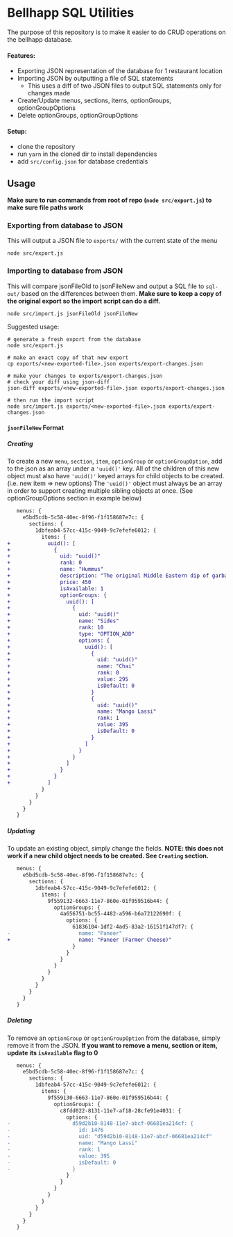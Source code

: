 # Bellhapp SQL Utilities
The purpose of this repository is to make it easier to do CRUD operations on the bellhapp database.
#### Features:
- Exporting JSON representation of the database for 1 restaurant location
- Importing JSON by outputting a file of SQL statements
  - This uses a diff of two JSON files to output SQL statements only for changes made
- Create/Update menus, sections, items, optionGroups, optionGroupOptions
- Delete optionGroups, optionGroupOptions

#### Setup:
- clone the repository
- run `yarn` in the cloned dir to install dependencies
- add `src/config.json` for database credentials

## Usage
**Make sure to run commands from root of repo (`node src/export.js`) to make sure file paths work**
### Exporting from database to JSON
This will output a JSON file to `exports/` with the current state of the menu
```shell
node src/export.js
```

### Importing to database from JSON
This will compare jsonFileOld to jsonFileNew and output a SQL file to `sql-out/` based on the differences between them.
**Make sure to keep a copy of the original export so the import script can do a diff.**
```shell
node src/import.js jsonFileOld jsonFileNew
```
Suggested usage:
```shell
# generate a fresh export from the database
node src/export.js

# make an exact copy of that new export
cp exports/<new-exported-file>.json exports/export-changes.json

# make your changes to exports/export-changes.json
# check your diff using json-diff
json-diff exports/<new-exported-file>.json exports/export-changes.json

# then run the import script
node src/import.js exports/<new-exported-file>.json exports/export-changes.json
```

#### `jsonFileNew` Format
##### Creating
To create a new `menu`, `section`, `item`, `optionGroup` or `optionGroupOption`, add to the json as an array under a `'uuid()'` key.
All of the children of this new object must also have `'uuid()'` keyed arrays for child objects to be created. (i.e. new item => new options)
The `'uuid()'` object must always be an array in order to support creating multiple sibling objects at once. (See optionGroupOptions section in example below)
```diff
   menus: {
     e5bd5cdb-5c58-40ec-8f96-f1f158687e7c: {
       sections: {
         1dbfeab4-57cc-415c-9049-9c7efefe6012: {
           items: {
+            uuid(): [
+              {
+                uid: "uuid()"
+                rank: 0
+                name: "Hummus"
+                description: "The original Middle Eastern dip of garbanzo beans, tahini sauce and a special dressing. Served with pita bread."
+                price: 450
+                isAvailable: 1
+                optionGroups: {
+                  uuid(): [
+                    {
+                      uid: "uuid()"
+                      name: "Sides"
+                      rank: 10
+                      type: "OPTION_ADD"
+                      options: {
+                        uuid(): [
+                          {
+                            uid: "uuid()"
+                            name: "Chai"
+                            rank: 0
+                            value: 295
+                            isDefault: 0
+                          }
+                          {
+                            uid: "uuid()"
+                            name: "Mango Lassi"
+                            rank: 1
+                            value: 395
+                            isDefault: 0
+                          }
+                        ]
+                      }
+                    }
+                  ]
+                }
+              }
+            ]
           }
         }
       }
     }
   }
```

##### Updating
To update an existing object, simply change the fields.
**NOTE: this does not work if a new child object needs to be created. See `Creating` section.**
```diff
   menus: {
     e5bd5cdb-5c58-40ec-8f96-f1f158687e7c: {
       sections: {
         1dbfeab4-57cc-415c-9049-9c7efefe6012: {
           items: {
             9f559132-6663-11e7-860e-01f959516b44: {
               optionGroups: {
                 4a656751-bc55-4482-a596-b6a72122690f: {
                   options: {
                     61836104-1df2-4ad5-83a2-16151f147df7: {
-                      name: "Paneer"
+                      name: "Paneer (Farmer Cheese)"
                     }
                   }
                 }
               }
             }
           }
         }
       }
     }
   }
```

##### Deleting
To remove an `optionGroup` or `optionGroupOption` from the database, simply remove it from the JSON.
**If you want to remove a menu, section or item, update its `isAvailable` flag to 0**
```diff
   menus: {
     e5bd5cdb-5c58-40ec-8f96-f1f158687e7c: {
       sections: {
         1dbfeab4-57cc-415c-9049-9c7efefe6012: {
           items: {
             9f559130-6663-11e7-860e-01f959516b44: {
               optionGroups: {
                 c8fdd022-8131-11e7-af18-28cfe91e4031: {
                   options: {
-                    d59d2b10-8148-11e7-abcf-06681ea214cf: {
-                      id: 1476
-                      uid: "d59d2b10-8148-11e7-abcf-06681ea214cf"
-                      name: "Mango Lassi"
-                      rank: 1
-                      value: 395
-                      isDefault: 0
-                    }
                   }
                 }
               }
             }
           }
         }
       }
     }
   }
```
